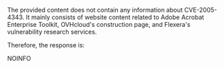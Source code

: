 The provided content does not contain any information about CVE-2005-4343. It mainly consists of website content related to Adobe Acrobat Enterprise Toolkit, OVHcloud's construction page, and Flexera's vulnerability research services.

Therefore, the response is:

NOINFO
